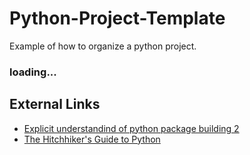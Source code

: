 # Python-Project-Template

Example of how to organize a python project.

### loading...

## External Links

- [Explicit understandind of python package building 2](https://medium.com/analytics-vidhya/explicit-understanding-of-python-package-building-structuring-4ac7054c0749)
- [The Hitchhiker's Guide to Python](https://docs.python-guide.org/writing/structure/)
